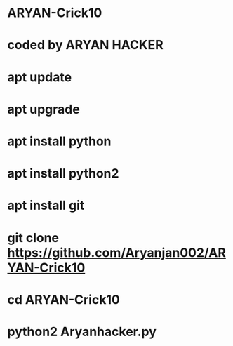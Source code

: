 # ARYAN-Crick10
# coded by ARYAN HACKER 
# apt update 
# apt upgrade 
# apt install python 
# apt install python2 
# apt install git 
# git clone https://github.com/Aryanjan002/ARYAN-Crick10
# cd ARYAN-Crick10
# python2 Aryanhacker.py
